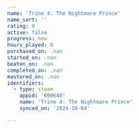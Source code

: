 ```yaml
---
name: 'Trine 4: The Nightmare Prince'
name_sort: ''
rating: 0
active: false
progress: new
hours_played: 0
purchased_on: .nan
started_on: .nan
beaten_on: .nan
completed_on: .nan
mastered_on: .nan
identifiers:
  - type: steam
    appid: '690640'
    name: 'Trine 4: The Nightmare Prince'
    synced_on: '2024-10-04'

---
```

